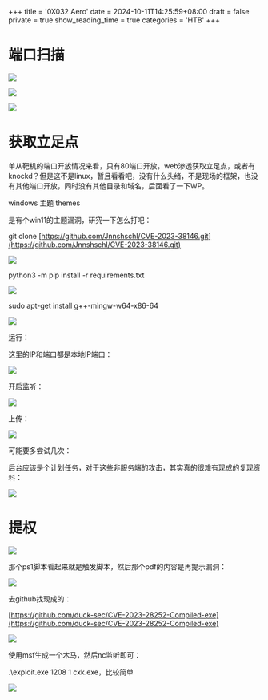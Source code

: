 +++
title = '0X032 Aero'
date = 2024-10-11T14:25:59+08:00
draft = false
private = true
show_reading_time = true
categories = 'HTB'
+++



# 端口扫描

![](/htb_img/WEBRESOURCE3750b7f1fc2738082cd7871831d3edafimage.png)

![](/htb_img/WEBRESOURCEe0654ee3d610ebcd14d3a5ba9650ae07image.png)

![](/htb_img/WEBRESOURCEb6abefba514da9dd59d306ff8a843ea3image.png)

# 获取立足点

单从靶机的端口开放情况来看，只有80端口开放，web渗透获取立足点，或者有knockd？但是这不是linux，暂且看看吧，没有什么头绪，不是现场的框架，也没有其他端口开放，同时没有其他目录和域名，后面看了一下WP。

windows 主题 themes

是有个win11的主题漏洞，研究一下怎么打吧：

git clone [https://github.com/Jnnshschl/CVE-2023-38146.git](https://github.com/Jnnshschl/CVE-2023-38146.git)

![](/htb_img/WEBRESOURCE773a351fb7a3fcdd79d4258fc2f1cbf6image.png)

python3 -m pip install -r requirements.txt

![](/htb_img/WEBRESOURCEa8ce4703d341cf4a2f7355c08ecd11beimage.png)

sudo apt-get install g++-mingw-w64-x86-64

![](/htb_img/WEBRESOURCE8288500b6dee031de9e04ba372635e58image.png)

运行：

这里的IP和端口都是本地IP端口：

![](/htb_img/WEBRESOURCE789bb20b3b5d29bddb3ead726e61bd48image.png)

开启监听：

![](/htb_img/WEBRESOURCEd7cd34b427d7310495d28128b404d9efimage.png)

上传：

![](/htb_img/WEBRESOURCE19a69ea993df83c9cc54837c7de94b52image.png)

可能要多尝试几次：

后台应该是个计划任务，对于这些非服务端的攻击，其实真的很难有现成的复现资料：

![](/htb_img/WEBRESOURCEd6acd0c9b9b41a2e0eb889042889301aimage.png)

# 提权

![](/htb_img/WEBRESOURCE07735a3a4c81bcac2a8ec7b984f40cd0image.png)

那个ps1脚本看起来就是触发脚本，然后那个pdf的内容是再提示漏洞：

![](/htb_img/WEBRESOURCEb172412664b5050414524af622297decimage.png)

去github找现成的：

[https://github.com/duck-sec/CVE-2023-28252-Compiled-exe](https://github.com/duck-sec/CVE-2023-28252-Compiled-exe)

![](/htb_img/WEBRESOURCEc39591775bad6a6622f9ab5b84a67f52image.png)

使用msf生成一个木马，然后nc监听即可：

.\exploit.exe 1208 1 cxk.exe，比较简单

![](/htb_img/WEBRESOURCEbf99bb16e37461ce4aa58db5e114830aimage.png)